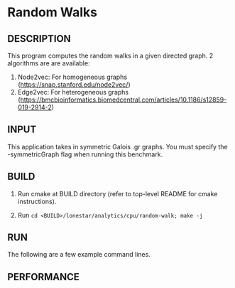 Random Walks
================================================================================

DESCRIPTION 
--------------------------------------------------------------------------------

This program computes the random walks in a given directed graph. 2 algorithms are
are available:
1. Node2vec: For homogeneous graphs (https://snap.stanford.edu/node2vec/)
2. Edge2vec: For heterogeneous graphs (https://bmcbioinformatics.biomedcentral.com/articles/10.1186/s12859-019-2914-2)

INPUT
--------------------------------------------------------------------------------

This application takes in symmetric Galois .gr graphs.
You must specify the -symmetricGraph flag when running this benchmark.

BUILD
--------------------------------------------------------------------------------

1. Run cmake at BUILD directory (refer to top-level README for cmake instructions).

2. Run `cd <BUILD>/lonestar/analytics/cpu/random-walk; make -j`

RUN
--------------------------------------------------------------------------------

The following are a few example command lines.


PERFORMANCE
--------------------------------------------------------------------------------
